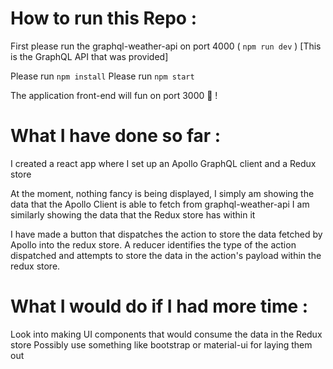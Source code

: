 
# How to run this Repo : 

First please run the graphql-weather-api on port 4000 ( `npm run dev` ) [This is the GraphQL API that was provided]

Please run `npm install`
Please run `npm start`

The application front-end will fun on port 3000 🚀 !

# What I have done so far : 

I created a react app where I  set up an Apollo GraphQL client and a Redux store 

At the moment, nothing fancy is being displayed, I simply am showing the data that the Apollo Client is able to fetch from graphql-weather-api
I am similarly showing the data that the Redux store has within it

I have made a button that dispatches the action to store the data fetched by Apollo into the redux store.
A reducer identifies the type of the action dispatched and attempts to store the data in the action's payload within the redux store.

# What I would do if I had more time : 

Look into making UI components that would consume the data in the Redux store
Possibly use something like bootstrap or material-ui for laying them out